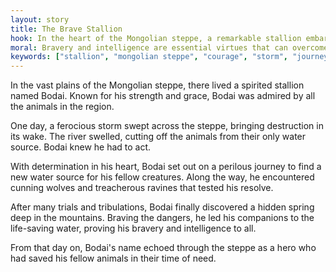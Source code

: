 ```yaml
---
layout: story
title: The Brave Stallion
hook: In the heart of the Mongolian steppe, a remarkable stallion embarks on an adventure that will test his courage and wisdom. Will he triumph against the challenges that await him?
moral: Bravery and intelligence are essential virtues that can overcome even the most formidable obstacles.
keywords: ["stallion", "mongolian steppe", "courage", "storm", "journey", "bravery", "wisdom", "animals", "hero"]
---
```


In the vast plains of the Mongolian steppe, there lived a spirited stallion named Bodai. Known for his strength and grace, Bodai was admired by all the animals in the region.

One day, a ferocious storm swept across the steppe, bringing destruction in its wake. The river swelled, cutting off the animals from their only water source. Bodai knew he had to act.

With determination in his heart, Bodai set out on a perilous journey to find a new water source for his fellow creatures. Along the way, he encountered cunning wolves and treacherous ravines that tested his resolve.

After many trials and tribulations, Bodai finally discovered a hidden spring deep in the mountains. Braving the dangers, he led his companions to the life-saving water, proving his bravery and intelligence to all.

From that day on, Bodai's name echoed through the steppe as a hero who had saved his fellow animals in their time of need.
